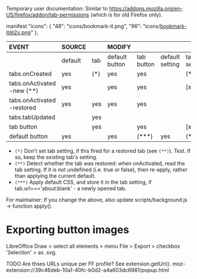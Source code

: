 Temporary user documentation: Similar to https://addons.mozilla.org/en-US/firefox/addon/tab-permissions (which is for old Firefox only).

manifest
"icons": {
  "48": "icons/bookmark-it.png",
  "96": "icons/bookmark-it@2x.png"
},

| **EVENT**                  | SOURCE   |         | MODIFY         |            |                 |             |     |
|:---------------------------|:---------|:--------|:---------------|:-----------|:----------------|:------------|:----|
|                            | default  | tab     | default button | tab button | default setting | tab setting | CSS |
| tabs.onCreated             | yes      | (*)     | yes            | yes        |                 | (*)         |     |
| tabs.onActivated -new (**) | yes      |         | yes            | yes        |                 | [x]         | [x] |
| tabs.onActivated -restored | yes      | yes     | yes            | yes        |                 |             | [x] |
| tabs.tabUpdated            |          | yes     |                |            |                 |             | [x] |
| tab button                 |          | yes     |                | yes        |                 | [x]         | [x] |
| default button             | yes      |         | yes            | (***)      | yes             |  (***)      | (***) |

 * `(*)` Don't set tab setting, if this fired for a restored tab (see `(**)`). Test. If so, keep  the existing tab's setting.
 * `(**)` Detect whether the tab was restored: when onActivated, read the tab setting. If it is not undefined (i.e. true or false), then re-apply, rather than applying the current default.
 * `(***)` Apply default CSS, and store it in the tab setting, if tab.url==='about:blank' - a newly opened tab.

For maintainer: If you change the above, also update scripts/background.js -> function apply().

# Exporting button images
LibreOffice Draw > select all elements > menu File > Export > checkbox 'Selection' > as .svg.

TODO Are thses URLs unique per FF profile? See extension.getUrl(). moz-extension://39c46deb-10a1-40fc-b0d2-a4a603dc6981/popup.html